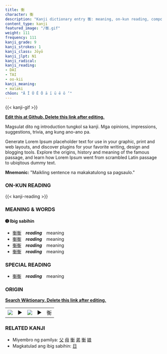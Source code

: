 ```yaml
---
title: 衡
character: 衡
description: "Kanji dictionary entry 衡: meaning, on-kun reading, compounds, origin, related kanji"
content_type: kanji
featured_image: "/衡.gif"
weight: 111
frequency: 111
kanji_grade: 9
kanji_strokes: 1
kanji_class: Jōyō
kanji_jlpt: N1
kanji_radical: 
kanji_reading: 
- DAI
- TAI
- oo-kii
kanji_meaning:
- malaki
chōon: "Ā Ī Ū Ē Ō ā ī ū ē ō ’"
---
```

[//]: # (Don't edit the line below. Kanji animated GIF code is automatically generated.)
{{< kanji-gif >}}

[//]: # (Edit below this line.)

**[Edit this at Github. Delete this link after editing.](https://github.com/tim0g/tim/tree/main/content/kanji/衡/index.md)**

Magsulat dito ng introduction tungkol sa kanji. Mga opinions, impressions, suggestions, trivia, ang kung ano-ano pa.

Generate Lorem Ipsum placeholder text for use in your graphic, print and web layouts, and discover plugins for your favorite writing, design and blogging tools. Explore the origins, history and meaning of the famous passage, and learn how Lorem Ipsum went from scrambled Latin passage to ubiqitous dummy text.
 
**Mnemonic:** "Maikling sentence na makakatulong sa pagsaulo."

### ON-KUN READING

[//]: # (Don't edit the line below. ON-KUN READING code is automatically generated.)
{{< kanji-reading >}}

### MEANING & WORDS

#### ➊ **Ibig sabihin**
  - [衡](../衡)[衡](../衡)　***reading***　meaning
  - [衡](../衡)[衡](../衡)　***reading***　meaning
  - [衡](../衡)[衡](../衡)　***reading***　meaning
  - [衡](../衡)[衡](../衡)　***reading***　meaning

### SPECIAL READING
  - [衡](../衡)[衡](../衡)　***reading***　meaning

### ORIGIN

**[Search Wiktionary. Delete this link after editing.](https://wiktionary.org/wiki/衡)**
<table class="kanji-table"><tr><td>
<img src="60px-衡-bronze.svg.png">
</td><td>▶</td><td>
<img src="60px-衡-oracle.svg.png">
</td><td>▶</td>
<td class="kanji-origin">衡</td>
</tr></table>

### RELATED KANJI
- Miyembro ng pamilya: [父](../父) [母](../母) [衡](../衡) [弟](../弟) [衡](../衡) [娘](../娘)
- Magkatulad ang ibig sabihin: [日](../日)
